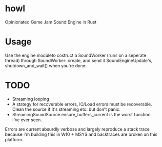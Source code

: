# howl
Opinionated Game Jam Sound Engine in Rust

# Usage
Use the engine moduleto costruct a SoundWorker (runs on a seperate thread) through SoundWorker::create, and send it SoundEngineUpdate's, shutdown_and_wait() when you're done.

# TODO
- Streaming looping
- A stategy for recoverable errors, IO/Load errors must be recoverable. Clean the source if it's streaming etc. but don't panic.
- StreamingSoundSource.ensure_buffers_current is the worst function I've ever seen.

Errors are current absurdly verbose and largely reproduce a stack trace because I'm building this in W10 + MSYS and backtraces are broken on this platform.